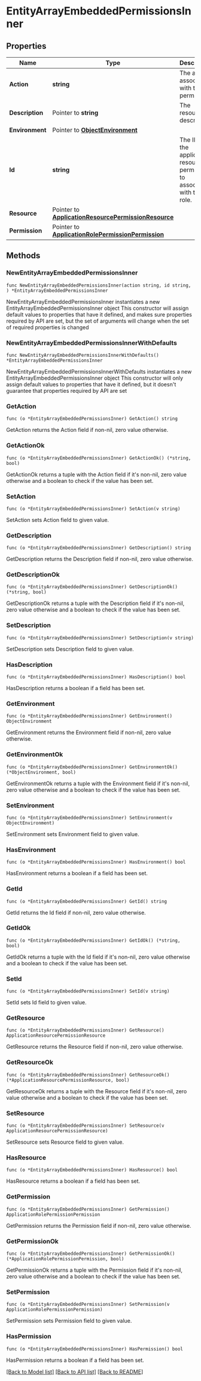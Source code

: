 # EntityArrayEmbeddedPermissionsInner

## Properties

Name | Type | Description | Notes
------------ | ------------- | ------------- | -------------
**Action** | **string** | The action associated with this permission. | 
**Description** | Pointer to **string** | The resource&#39;s description. | [optional] 
**Environment** | Pointer to [**ObjectEnvironment**](ObjectEnvironment.md) |  | [optional] 
**Id** | **string** | The ID of the application resource permission to associate with this role. | 
**Resource** | Pointer to [**ApplicationResourcePermissionResource**](ApplicationResourcePermissionResource.md) |  | [optional] 
**Permission** | Pointer to [**ApplicationRolePermissionPermission**](ApplicationRolePermissionPermission.md) |  | [optional] 

## Methods

### NewEntityArrayEmbeddedPermissionsInner

`func NewEntityArrayEmbeddedPermissionsInner(action string, id string, ) *EntityArrayEmbeddedPermissionsInner`

NewEntityArrayEmbeddedPermissionsInner instantiates a new EntityArrayEmbeddedPermissionsInner object
This constructor will assign default values to properties that have it defined,
and makes sure properties required by API are set, but the set of arguments
will change when the set of required properties is changed

### NewEntityArrayEmbeddedPermissionsInnerWithDefaults

`func NewEntityArrayEmbeddedPermissionsInnerWithDefaults() *EntityArrayEmbeddedPermissionsInner`

NewEntityArrayEmbeddedPermissionsInnerWithDefaults instantiates a new EntityArrayEmbeddedPermissionsInner object
This constructor will only assign default values to properties that have it defined,
but it doesn't guarantee that properties required by API are set

### GetAction

`func (o *EntityArrayEmbeddedPermissionsInner) GetAction() string`

GetAction returns the Action field if non-nil, zero value otherwise.

### GetActionOk

`func (o *EntityArrayEmbeddedPermissionsInner) GetActionOk() (*string, bool)`

GetActionOk returns a tuple with the Action field if it's non-nil, zero value otherwise
and a boolean to check if the value has been set.

### SetAction

`func (o *EntityArrayEmbeddedPermissionsInner) SetAction(v string)`

SetAction sets Action field to given value.


### GetDescription

`func (o *EntityArrayEmbeddedPermissionsInner) GetDescription() string`

GetDescription returns the Description field if non-nil, zero value otherwise.

### GetDescriptionOk

`func (o *EntityArrayEmbeddedPermissionsInner) GetDescriptionOk() (*string, bool)`

GetDescriptionOk returns a tuple with the Description field if it's non-nil, zero value otherwise
and a boolean to check if the value has been set.

### SetDescription

`func (o *EntityArrayEmbeddedPermissionsInner) SetDescription(v string)`

SetDescription sets Description field to given value.

### HasDescription

`func (o *EntityArrayEmbeddedPermissionsInner) HasDescription() bool`

HasDescription returns a boolean if a field has been set.

### GetEnvironment

`func (o *EntityArrayEmbeddedPermissionsInner) GetEnvironment() ObjectEnvironment`

GetEnvironment returns the Environment field if non-nil, zero value otherwise.

### GetEnvironmentOk

`func (o *EntityArrayEmbeddedPermissionsInner) GetEnvironmentOk() (*ObjectEnvironment, bool)`

GetEnvironmentOk returns a tuple with the Environment field if it's non-nil, zero value otherwise
and a boolean to check if the value has been set.

### SetEnvironment

`func (o *EntityArrayEmbeddedPermissionsInner) SetEnvironment(v ObjectEnvironment)`

SetEnvironment sets Environment field to given value.

### HasEnvironment

`func (o *EntityArrayEmbeddedPermissionsInner) HasEnvironment() bool`

HasEnvironment returns a boolean if a field has been set.

### GetId

`func (o *EntityArrayEmbeddedPermissionsInner) GetId() string`

GetId returns the Id field if non-nil, zero value otherwise.

### GetIdOk

`func (o *EntityArrayEmbeddedPermissionsInner) GetIdOk() (*string, bool)`

GetIdOk returns a tuple with the Id field if it's non-nil, zero value otherwise
and a boolean to check if the value has been set.

### SetId

`func (o *EntityArrayEmbeddedPermissionsInner) SetId(v string)`

SetId sets Id field to given value.


### GetResource

`func (o *EntityArrayEmbeddedPermissionsInner) GetResource() ApplicationResourcePermissionResource`

GetResource returns the Resource field if non-nil, zero value otherwise.

### GetResourceOk

`func (o *EntityArrayEmbeddedPermissionsInner) GetResourceOk() (*ApplicationResourcePermissionResource, bool)`

GetResourceOk returns a tuple with the Resource field if it's non-nil, zero value otherwise
and a boolean to check if the value has been set.

### SetResource

`func (o *EntityArrayEmbeddedPermissionsInner) SetResource(v ApplicationResourcePermissionResource)`

SetResource sets Resource field to given value.

### HasResource

`func (o *EntityArrayEmbeddedPermissionsInner) HasResource() bool`

HasResource returns a boolean if a field has been set.

### GetPermission

`func (o *EntityArrayEmbeddedPermissionsInner) GetPermission() ApplicationRolePermissionPermission`

GetPermission returns the Permission field if non-nil, zero value otherwise.

### GetPermissionOk

`func (o *EntityArrayEmbeddedPermissionsInner) GetPermissionOk() (*ApplicationRolePermissionPermission, bool)`

GetPermissionOk returns a tuple with the Permission field if it's non-nil, zero value otherwise
and a boolean to check if the value has been set.

### SetPermission

`func (o *EntityArrayEmbeddedPermissionsInner) SetPermission(v ApplicationRolePermissionPermission)`

SetPermission sets Permission field to given value.

### HasPermission

`func (o *EntityArrayEmbeddedPermissionsInner) HasPermission() bool`

HasPermission returns a boolean if a field has been set.


[[Back to Model list]](../README.md#documentation-for-models) [[Back to API list]](../README.md#documentation-for-api-endpoints) [[Back to README]](../README.md)


